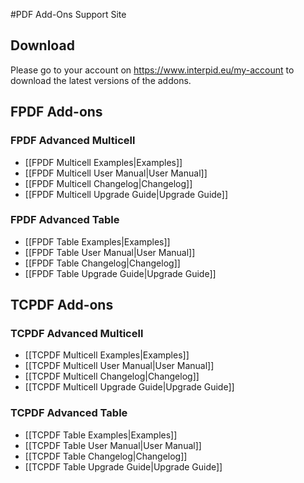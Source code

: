 #PDF Add-Ons Support Site

## Download

Please go to your account on https://www.interpid.eu/my-account to download the latest versions of the addons. 

## FPDF Add-ons

### FPDF Advanced Multicell

* [[FPDF Multicell Examples|Examples]]
* [[FPDF Multicell User Manual|User Manual]]
* [[FPDF Multicell Changelog|Changelog]]
* [[FPDF Multicell Upgrade Guide|Upgrade Guide]]

### FPDF Advanced Table

* [[FPDF Table Examples|Examples]]
* [[FPDF Table User Manual|User Manual]]
* [[FPDF Table Changelog|Changelog]]
* [[FPDF Table Upgrade Guide|Upgrade Guide]]

## TCPDF Add-ons

### TCPDF Advanced Multicell

* [[TCPDF Multicell Examples|Examples]]
* [[TCPDF Multicell User Manual|User Manual]]
* [[TCPDF Multicell Changelog|Changelog]]
* [[TCPDF Multicell Upgrade Guide|Upgrade Guide]]

### TCPDF Advanced Table

* [[TCPDF Table Examples|Examples]]
* [[TCPDF Table User Manual|User Manual]]
* [[TCPDF Table Changelog|Changelog]]
* [[TCPDF Table Upgrade Guide|Upgrade Guide]]
